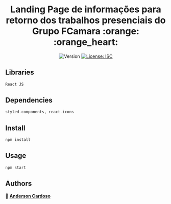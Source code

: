 <h1 align="center">Landing Page de informações para retorno dos trabalhos presenciais do Grupo FCamara :orange: :orange_heart:</h1>
<p align="center">
  <img alt="Version" src="https://img.shields.io/badge/version-1.0.0-blue.svg?cacheSeconds=2592000" />
  <a href="#" target="_blank">
    <img alt="License: ISC" src="https://img.shields.io/badge/License-ISC-yellow.svg" />
  </a>
</p>

## Libraries

```sh
React JS
```

## Dependencies

```sh
styled-components, react-icons
```

## Install

```sh
npm install
```

## Usage

```sh
npm start
```

## Authors

👤 <a href="https://www.linkedin.com/in/anderson-cardoso-781b56102/">**Anderson Cardoso**</a>